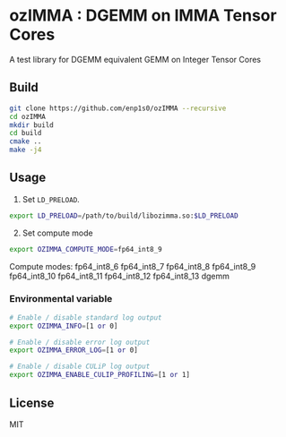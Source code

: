 # ozIMMA : DGEMM on IMMA Tensor Cores

A test library for DGEMM equivalent GEMM on Integer Tensor Cores

## Build
```bash
git clone https://github.com/enp1s0/ozIMMA --recursive
cd ozIMMA
mkdir build
cd build
cmake ..
make -j4
```

## Usage
1. Set `LD_PRELOAD`.
```bash
export LD_PRELOAD=/path/to/build/libozimma.so:$LD_PRELOAD
```

2. Set compute mode
```bash
export OZIMMA_COMPUTE_MODE=fp64_int8_9
```
Compute modes: fp64_int8_6 fp64_int8_7 fp64_int8_8 fp64_int8_9 fp64_int8_10 fp64_int8_11 fp64_int8_12 fp64_int8_13 dgemm

### Environmental variable
```bash
# Enable / disable standard log output
export OZIMMA_INFO=[1 or 0]

# Enable / disable error log output
export OZIMMA_ERROR_LOG=[1 or 0]

# Enable / disable CULiP log output
export OZIMMA_ENABLE_CULIP_PROFILING=[1 or 1]
```

## License
MIT
